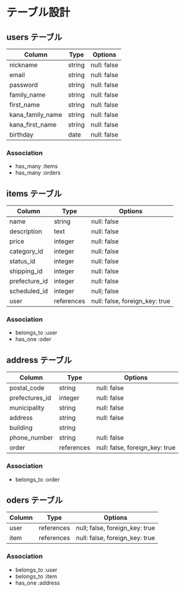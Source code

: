 # テーブル設計


## users テーブル

| Column           | Type   | Options     |
| ---------------- | ------ | ----------- |
| nickname         | string | null: false |
| email            | string | null: false |
| password         | string | null: false |
| family_name      | string | null: false |
| first_name       | string | null: false |
| kana_family_name | string | null: false |
| kana_first_name  | string | null: false |
| birthday         | date   | null: false |
### Association
- has_many :items
- has_many :orders


## items テーブル

| Column        | Type          | Options                              |
| ------------- | ------------- | ------------------------------------ |
| name          | string        | null: false                          |
| description   | text          | null: false                          |
| price         | integer       | null: false                          |
| category_id   | integer       | null: false                          |
| status_id     | integer       | null: false                          |
| shipping_id   | integer       | null: false                          |
| prefecture_id | integer       | null: false                          |
| scheduled_id  | integer       | null; false                          |
| user          | references    | null: false, foreign_key: true       | 
### Association
- belongs_to :user
- has_one :oder

## address テーブル

| Column           | Type       | Options                          |
| ---------------- | ---------- | -------------------------------- |
| postal_code      | string     | null: false                      |
| prefectures_id   | integer    | null: false                      |
| municipality     | string     | null: false                      |
| address          | string     | null: false                      |
| building         | string     |                                  |
| phone_number     | string     | null: false                      |
| order             | references | null: false, foreign_key: true   |
### Association
- belongs_to :order


## oders テーブル

| Column        | Type    | Options                                |
| ------------- | ------- | -------------------------------------- |
| user             | references | null; false, foreign_key: true   |
| item             | references | null: false, foreign_key: true   |
### Association
- belongs_to :user
- belongs_to :item
- has_one :address

